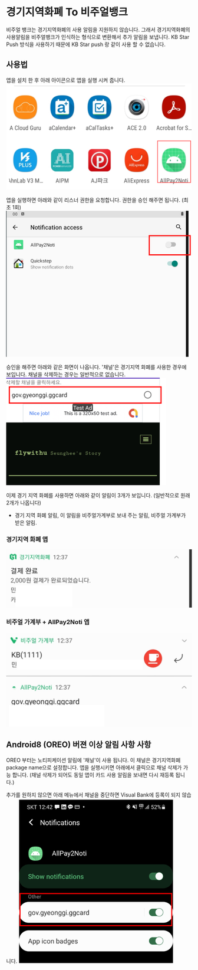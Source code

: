 # 경기지역화폐 To 비주얼뱅크

비주얼 뱅크는 경기지역화폐의 사용 알림을 지원하지 않습니다.
그래서 경기지역화폐의 사용알림을 비주얼뱅크가 인식하는 형식으로 변환해서 추가 알림을 보냅니다.
KB Star Push 방식을 사용하기 때문에 KB Star push 랑 같이 사용 할 수 없습니다.

## 사용법
앱을 설치 한 후 아래 아이콘으로 앱을 실행 시켜 줍니다. 
![사용법](https://github.com/flywithu/visualbankproxy/blob/main/img/20210513_132244_6.png?raw=true")

앱을 실행하면 아래와 같이 리스너 권한을 요청합니다. 권한을 승인 해주면 됩니다. (최초 1회)
<img src="https://github.com/flywithu/visualbankproxy/blob/main/img/listener.png?raw=true"/>

승인을 해주면 아래와 같은 화면이 나옵니다.  '채널'은 경기지역 화폐를 사용한 경우에 보입니다. 채널을 삭제하는 경우는 일반적으로 없습니다. 
<img src="https://github.com/flywithu/visualbankproxy/blob/main/img/20210513_132244_3.png?raw=true"/>


이제 경기 지역 화폐를 사용하면 아래와 같이 알림이 3개가 보입니다. (일반적으로 원래 2개가 나옵니다)
 - 경기 지역 화폐 알림, 이 알림을 비주얼가계부로 보내 주는 알림, 비주얼 가계부가 받은 알림.
 
### 경기지역 화폐 앱
 <img src="https://github.com/flywithu/visualbankproxy/blob/main/img/20210513_132244_4.png?raw=true"/>

### 비주얼 가계부 + AllPay2Noti 앱
 <img src="https://github.com/flywithu/visualbankproxy/blob/main/img/20210513_132244_5.png?raw=true"/>
 



## Android8 (OREO) 버젼 이상 알림 사항 사항
OREO 부터는 노티피케이션 알림에 '채널'이 사용 됩니다.
이 채널은 경기지역화폐 package name으로 설정합니다.
앱을 실행시키면 아래에서 클릭으로 채널 삭제가 가능 합니다.
(채널 삭제가 되어도 동일 앱이 카드 사용 알림을 보내면 다시 재등록 됩니다.)

추가를 원하지 않으면 아래 메뉴에서 채널을 중단하면 Visual Bank에 등록이 되지 않습니다.
![그림2](https://github.com/flywithu/visualbankproxy/blob/main/img/20210513_132244_2.png?raw=true)

